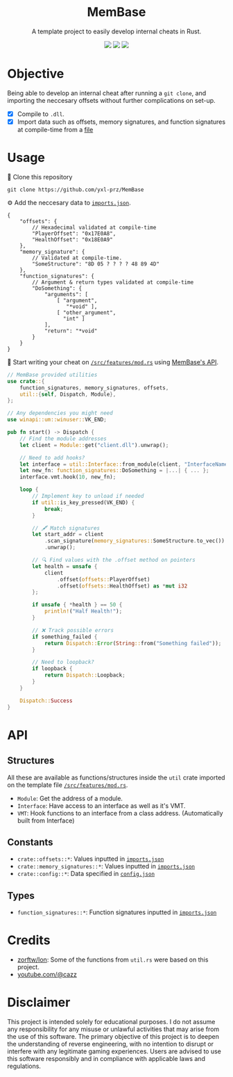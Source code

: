 <h1 align="center">MemBase</h1>
<p align="center">A template project to easily develop internal cheats in Rust.</p>
<p align="center">
    <a href="https://rust-lang.org" alt="Made In">
        <img src="https://img.shields.io/badge/MADE IN-Rust-red?style=for-the-badge&logo=rust&logoColor=white" /></a>
    <a href="https://github.com/yxl-prz/MemBase/releases/latest" alt="Version">
        <img src="https://img.shields.io/badge/VERSION-0.1.0-green?style=for-the-badge" /></a>
    <a href="https://github.com/yxl-prz/MemBase/graphs/contributors" alt="Version">
        <img src="https://img.shields.io/github/contributors/yxl-prz/MemBase?style=for-the-badge" /></a>
</p>


# Objective
Being able to develop an internal cheat after running a `git clone`, and importing the neccesary offsets without further complications on set-up.
- [x] Compile to `.dll`.
- [x] Import data such as offsets, memory signatures, and function signatures at compile-time from a [file](./imports.json)

# Usage
📑 Clone this repository
```
git clone https://github.com/yxl-prz/MemBase
```
⚙️ Add the neccesary data to [`imports.json`](./imports.json).
```jsonc
{
    "offsets": {
        // Hexadecimal validated at compile-time
        "PlayerOffset": "0x17E0A8",
        "HealthOffset": "0x18E0A9"
    },
    "memory_signature": {
        // Validated at compile-time.
        "SomeStructure": "8D 05 ? ? ? ? 48 89 4D"
    },
    "function_signatures": {
        // Argument & return types validated at compile-time
        "DoSomething": {
            "arguments": [
                [ "argument",
                   "*void" ],
                [ "other_argument",
                  "int" ]
            ],
            "return": "*void"
        }
    }
}
```
🧰 Start writing your cheat on [`/src/features/mod.rs`](./src/features/mod.rs) using [MemBase's API](#api).
```rs
// MemBase provided utilities
use crate::{
    function_signatures, memory_signatures, offsets,
    util::{self, Dispatch, Module},
};

// Any dependencies you might need
use winapi::um::winuser::VK_END;

pub fn start() -> Dispatch {
    // Find the module addresses
    let client = Module::get("client.dll").unwrap();

    // Need to add hooks?
    let interface = util::Interface::from_module(client, "InterfaceName");
    let new_fn: function_signatures::DoSomething = |...| { ... };
    interface.vmt.hook(10, new_fn);

    loop {
        // Implement key to unload if needed
        if util::is_key_pressed(VK_END) {
            break;
        }

        // 🖋 Match signatures
        let start_addr = client
            .scan_signature(memory_signatures::SomeStructure.to_vec())
            .unwrap();

        // 🔍 Find values with the .offset method on pointers
        let health = unsafe {
            client
                .offset(offsets::PlayerOffset)
                .offset(offsets::HealthOffset) as *mut i32
        };

        if unsafe { *health } == 50 {
            println!("Half Health!");
        }

        // ❌ Track possible errors
        if something_failed {
            return Dispatch::Error(String::from("Something failed"));
        }

        // Need to loopback?
        if loopback {
            return Dispatch::Loopback;
        }
    }

    Dispatch::Success
}
```

# API
## Structures
All these are available as functions/structures inside the `util` crate imported on the template file [`/src/features/mod.rs`](./src/features/mod.rs).
* `Module`: Get the address of a module.
* `Interface`: Have access to an interface as well as it's VMT.
* `VMT`: Hook functions to an interface from a class address. (Automatically built from Interface)
## Constants
* `crate::offsets::*`: Values inputted in [`imports.json`](./imports.json)
* `crate::memory_signatures::*`: Values inputted in [`imports.json`](./imports.json)
* `crate::config::*`: Data specified in [`config.json`](./config.json)
## Types
* `function_signatures::*`: Function signatures inputted in [`imports.json`](./imports.json)
# Credits
* [zorftw/Ion](https://github.com/zorftw/Ion): Some of the functions from `util.rs` were based on this project.
* [youtube.com/@cazz](https://www.youtube.com/@cazz)

# Disclaimer
This project is intended solely for educational purposes. I do not assume any responsibility for any misuse or unlawful activities that may arise from the use of this software. The primary objective of this project is to deepen the understanding of reverse engineering, with no intention to disrupt or interfere with any legitimate gaming experiences. Users are advised to use this software responsibly and in compliance with applicable laws and regulations.